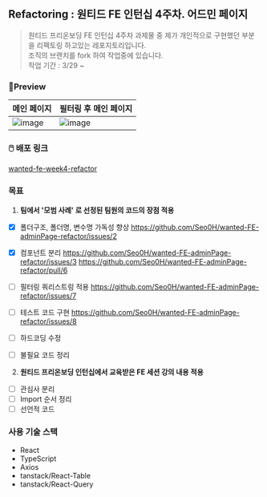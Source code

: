 ## **Refactoring : 원티드 FE 인턴십 4주차. 어드민 페이지**

> 원티드 프리온보딩 FE 인턴십 4주차 과제물 중 제가 개인적으로 구현했던 부분을 리팩토링 하고있는 레포지토리입니다.<br/>
> 조직의 브랜치를 fork 하여 작업중에 있습니다.<br/>
> 작업 기간 : 3/29 ~

### 🌟**Preview**

| 메인 페이지 | 필터링 후 메인 페이지 |
| ----------- | --------------------- |
| ![image](https://user-images.githubusercontent.com/108770949/228792520-f98c5aa6-51d5-4854-992b-905e5ed1b675.png)|![image](https://user-images.githubusercontent.com/108770949/228792619-99f8a926-d4f0-48fb-91f3-beac73986352.png)|

### **🖱️ 배포 링크**

[wanted-fe-week4-refactor](https://wanted-fe-week4.vercel.app/)

### **목표**

1. **팀에서 '모범 사례' 로 선정된 팀원의 코드의 장점 적용**
- [X] 폴더구조, 폴더명, 변수명 가독성 향상 https://github.com/Seo0H/wanted-FE-adminPage-refactor/issues/2
- [x] 컴포넌트 분리 https://github.com/Seo0H/wanted-FE-adminPage-refactor/issues/3 https://github.com/Seo0H/wanted-FE-adminPage-refactor/pull/6
- [ ] 필터링 쿼리스트링 적용 https://github.com/Seo0H/wanted-FE-adminPage-refactor/issues/7
- [ ] 테스트 코드 구현 https://github.com/Seo0H/wanted-FE-adminPage-refactor/issues/8
- [ ] 하드코딩 수정
- [ ] 불필요 코드 정리


2. **원티드 프리온보딩 인턴십에서 교육받은 FE 세션 강의 내용 적용**
- [ ] 관심사 분리
- [ ] Import 순서 정리
- [ ] 선언적 코드

### **사용 기술 스택**

- React
- TypeScript
- Axios
- tanstack/React-Table
- tanstack/React-Query

